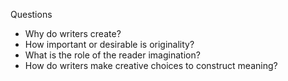 Questions
- Why do writers create?
- How important or desirable is originality? 
- What is the role of the reader imagination?
- How do writers make creative choices to construct meaning? 